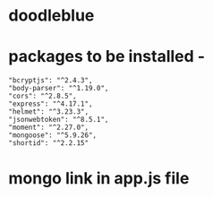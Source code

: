 # doodleblue

# packages to be installed - 
    "bcryptjs": "^2.4.3",
    "body-parser": "^1.19.0",
    "cors": "^2.8.5",
    "express": "^4.17.1",
    "helmet": "^3.23.3",
    "jsonwebtoken": "^8.5.1",
    "moment": "^2.27.0",
    "mongoose": "^5.9.26",
    "shortid": "^2.2.15"
    
    
  # mongo link in app.js file
